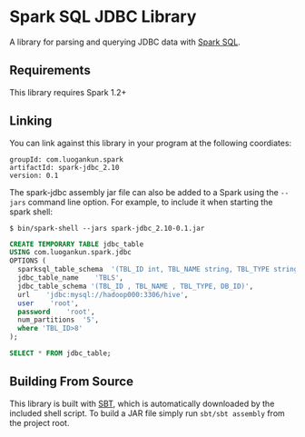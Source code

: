 # Spark SQL JDBC Library

A library for parsing and querying JDBC data with [Spark SQL](http://spark.apache.org/docs/latest/sql-programming-guide.html).

## Requirements

This library requires Spark 1.2+

## Linking
You can link against this library in your program at the following coordiates:

```
groupId: com.luogankun.spark
artifactId: spark-jdbc_2.10
version: 0.1
```
The spark-jdbc assembly jar file can also be added to a Spark using the `--jars` command line option.  For example, to include it when starting the spark shell:

```
$ bin/spark-shell --jars spark-jdbc_2.10-0.1.jar
```

```sql
CREATE TEMPORARY TABLE jdbc_table
USING com.luogankun.spark.jdbc
OPTIONS (
  sparksql_table_schema  '(TBL_ID int, TBL_NAME string, TBL_TYPE string, DB_ID int)',
  jdbc_table_name    'TBLS',
  jdbc_table_schema '(TBL_ID , TBL_NAME , TBL_TYPE, DB_ID)',
  url    'jdbc:mysql://hadoop000:3306/hive',
  user    'root',
  password    'root',
  num_partitions  '5',
  where 'TBL_ID>8'
);

SELECT * FROM jdbc_table;
```

## Building From Source
This library is built with [SBT](http://www.scala-sbt.org/0.13/docs/Command-Line-Reference.html), which is automatically downloaded by the included shell script. To build a JAR file simply run `sbt/sbt assembly` from the project root.

